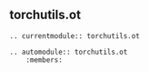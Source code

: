 ## torchutils.ot

```{eval-rst}
.. currentmodule:: torchutils.ot

.. automodule:: torchutils.ot
    :members:
```

